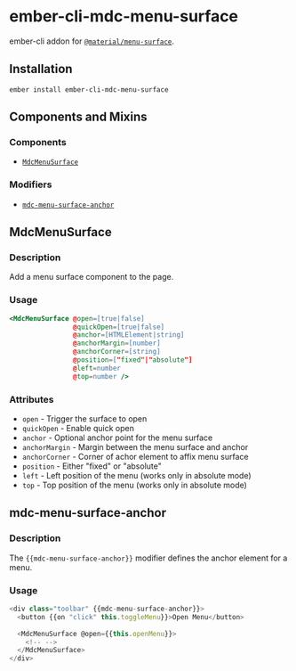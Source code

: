 ember-cli-mdc-menu-surface
===========================

ember-cli addon for [`@material/menu-surface`](https://github.com/material-components/material-components-web/tree/master/packages/mdc-menu-surface).

Installation
------------

    ember install ember-cli-mdc-menu-surface

Components and Mixins
-----------------------

### Components

* [`MdcMenuSurface`](#MdcMenuSurface)

### Modifiers

* [`mdc-menu-surface-anchor`](#mdc-menu-surface-anchor)

MdcMenuSurface
---------------

### Description

Add a menu surface component to the page.

### Usage

```handlebars
<MdcMenuSurface @open=[true|false]
                @quickOpen=[true|false]
                @anchor=[HTMLElement|string]
                @anchorMargin=[number]
                @anchorCorner=[string] 
                @position=["fixed"|"absolute"]
                @left=number
                @top=number />
```

### Attributes

* `open` - Trigger the surface to open
* `quickOpen` - Enable quick open
* `anchor` - Optional anchor point for the menu surface
* `anchorMargin` - Margin between the menu surface and anchor
* `anchorCorner` - Corner of achor element to affix menu surface
* `position` - Either "fixed" or "absolute"
* `left` - Left position of the menu (works only in absolute mode)
* `top` - Top position of the menu (works only in absolute mode)

mdc-menu-surface-anchor
-------------------------

### Description

The `{{mdc-menu-surface-anchor}}` modifier defines the anchor element for a menu.

### Usage

```javascript
<div class="toolbar" {{mdc-menu-surface-anchor}}>
  <button {{on "click" this.toggleMenu}}>Open Menu</button>
 
  <MdcMenuSurface @open={{this.openMenu}}>
    <!-- -->
  </MdcMenuSurface>
</div>
```
